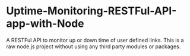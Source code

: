 # Uptime-Monitoring-RESTFul-API-app-with-Node
A RESTFul API to monitor up or down time of user defined links. This is a raw node.js project without using any third party modules or packages.
